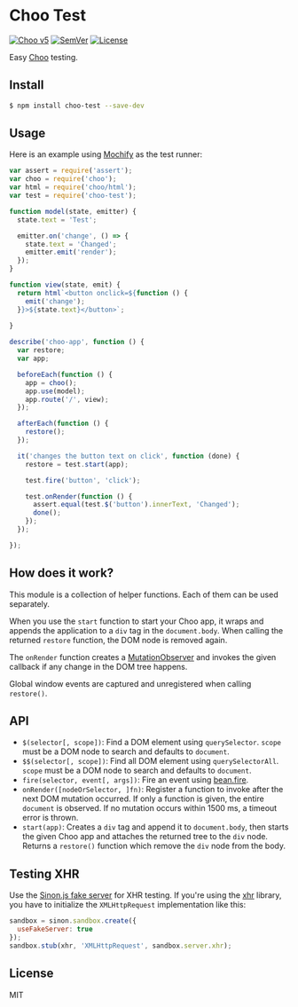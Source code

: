 # Choo Test

[![Choo v5]](https://github.com/yoshuawuyts/choo)
[![SemVer]](http://semver.org)
[![License]](https://github.com/mantoni/choo-test/blob/master/LICENSE)

Easy [Choo][] testing.

## Install

```bash
$ npm install choo-test --save-dev
```

## Usage

Here is an example using [Mochify][] as the test runner:

```js
var assert = require('assert');
var choo = require('choo');
var html = require('choo/html');
var test = require('choo-test');

function model(state, emitter) {
  state.text = 'Test';

  emitter.on('change', () => {
    state.text = 'Changed';
    emitter.emit('render');
  });
}

function view(state, emit) {
  return html`<button onclick=${function () {
    emit('change');
  }}>${state.text}</button>`;
  
}

describe('choo-app', function () {
  var restore;
  var app;

  beforeEach(function () {
    app = choo();
    app.use(model);
    app.route('/', view);
  });

  afterEach(function () {
    restore();
  });

  it('changes the button text on click', function (done) {
    restore = test.start(app);

    test.fire('button', 'click');

    test.onRender(function () {
      assert.equal(test.$('button').innerText, 'Changed');
      done();
    });
  });

});
```

## How does it work?

This module is a collection of helper functions. Each of them can be used
separately.

When you use the `start` function to start your Choo app, it wraps and appends
the application to a `div` tag in the `document.body`. When calling the
returned `restore` function, the DOM node is removed again.

The `onRender` function creates a [MutationObserver][] and invokes the given
callback if any change in the DOM tree happens.

Global window events are captured and unregistered when calling `restore()`.

## API

- `$(selector[, scope])`: Find a DOM element using `querySelector`. `scope`
  must be a DOM node to search and defaults to `document`.
- `$$(selector[, scope])`: Find all DOM element using `querySelectorAll`.
  `scope` must be a DOM node to search and defaults to `document`.
- `fire(selector, event[, args])`: Fire an event using [bean.fire][].
- `onRender([nodeOrSelector, ]fn)`: Register a function to invoke after the
  next DOM mutation occurred. If only a function is given, the entire
  `document` is observed. If no mutation occurs within 1500 ms, a timeout error
  is thrown.
- `start(app)`: Creates a `div` tag and append it to `document.body`, then
  starts the given Choo app and attaches the returned tree to the `div` node.
  Returns a `restore()` function which remove the `div` node from the body.

## Testing XHR

Use the [Sinon.js fake server][sinon-fake-server] for XHR testing. If you're
using the [xhr][] library, you have to initialize the `XMLHttpRequest`
implementation like this:

```js
sandbox = sinon.sandbox.create({
  useFakeServer: true
});
sandbox.stub(xhr, 'XMLHttpRequest', sandbox.server.xhr);
```

## License

MIT

[Choo v5]: https://img.shields.io/badge/built%20with%20choo-v5-ffc3e4.svg?style=flat-square
[SemVer]: http://img.shields.io/:semver-%E2%9C%93-brightgreen.svg
[License]: http://img.shields.io/npm/l/choo-test.svg
[Choo]: https://github.com/yoshuawuyts/choo
[Mochify]: https://github.com/mantoni/mochify.js
[bean.fire]: https://github.com/fat/bean#fireelement-eventtype-args-
[MutationObserver]: https://developer.mozilla.org/en-US/docs/Web/API/MutationObserver
[sinon-fake-server]: http://sinonjs.org/docs/#fakeServer
[xhr]: https://www.npmjs.com/package/xhr
